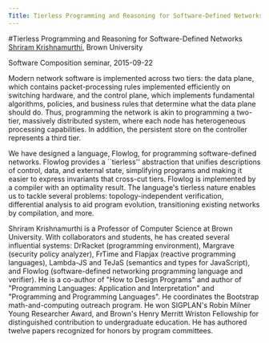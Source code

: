 ```yaml
---
Title: Tierless Programming and Reasoning for Software-Defined Networks
---
```

#Tierless Programming and Reasoning for Software-Defined Networks
[Shriram Krishnamurthi](http://cs.brown.edu/~sk/),
Brown University

Software Composition seminar, 2015-09-22

Modern network software is implemented across two tiers: the data
plane, which contains packet-processing rules implemented efficiently
on switching hardware, and the control plane, which implements
fundamental algorithms, policies, and business rules that determine
what the data plane should do. Thus, programming the network is akin
to programming a two-tier, massively distributed system, where each
node has heterogeneous processing capabilities. In addition, the
persistent store on the controller represents a third tier.

We have designed a language, Flowlog, for programming software-defined
networks. Flowlog provides a ``tierless\'' abstraction that unifies
descriptions of control, data, and external state, simplifying
programs and making it easier to express invariants that cross-cut
tiers. Flowlog is implemented by a compiler with an optimality
result. The language's tierless nature enables us to tackle several
problems: topology-independent verification, differential analysis to
aid program evolution, transitioning existing networks by compilation,
and more.

Shriram Krishnamurthi is a Professor of Computer Science at Brown
University.  With collaborators and students, he has created several
influential systems: DrRacket (programming environment), Margrave
(security policy analyzer), FrTime and Flapjax (reactive programming
languages), Lambda-JS and TeJaS (semantics and types for JavaScript),
and Flowlog (software-defined networking programming language and
verifier).  He is a co-author of "How to Design Programs" and author
of "Programming Languages: Application and Interpretation" and
"Programming and Programming Languages".  He coordinates the Bootstrap
math-and-computing outreach program.  He won SIGPLAN's Robin Milner
Young Researcher Award, and Brown's Henry Merritt Wriston Fellowship
for distinguished contribution to undergraduate education.  He has
authored twelve papers recognized for honors by program committees.
